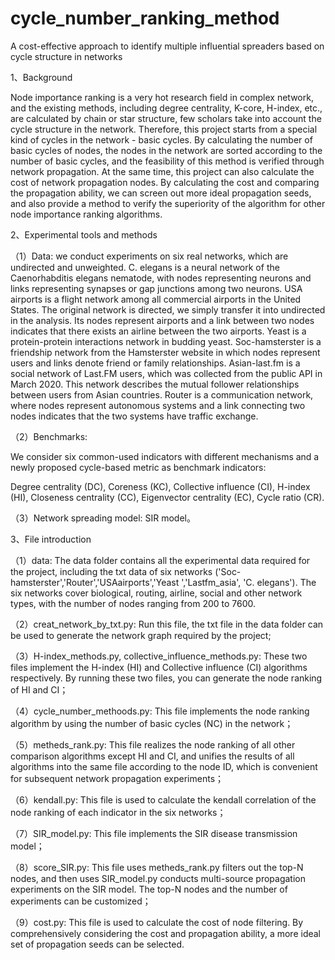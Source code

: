 # cycle_number_ranking_method

A cost-effective approach to identify multiple influential spreaders based on cycle structure in networks

1、Background

Node importance ranking is a very hot research field in complex network, and the existing methods, including degree centrality, K-core, H-index, etc., are calculated by chain or star structure, few scholars take into account the cycle structure in the network. Therefore, this project starts from a special kind of cycles in the network - basic cycles. By calculating the number of basic cycles of nodes, the nodes in the network are sorted according to the number of basic cycles, and the feasibility of this method is verified through network propagation. At the same time, this project can also calculate the cost of network propagation nodes. By calculating the cost and comparing the propagation ability, we can screen out more ideal propagation seeds, and also provide a method to verify the superiority of the algorithm for other node importance ranking algorithms.
  
2、Experimental tools and methods

（1）Data: we conduct experiments on six real networks, which are undirected and unweighted. C. elegans is a neural network of the Caenorhabditis elegans nematode, with nodes representing neurons and links representing synapses or gap junctions among two neurons. USA airports is a flight network among all commercial airports in the United States. The original network is directed, we simply transfer it into undirected in the analysis. Its nodes represent airports and a link between two nodes indicates that there exists an airline between the two airports. Yeast is a protein-protein interactions network in budding yeast. Soc-hamsterster is a friendship network from the Hamsterster website in which nodes represent users and links denote friend or family relationships. Asian-last.fm is a social network of Last.FM users, which was collected from the public API in March 2020. This network describes the mutual follower relationships between users from Asian countries. Router is a communication network, where nodes represent autonomous systems and a link connecting two nodes indicates that the two systems have traffic exchange.

（2）Benchmarks:

We consider six common-used indicators with different mechanisms and a newly proposed cycle-based metric as benchmark indicators:

Degree centrality (DC), Coreness (KC), Collective influence (CI), H-index (HI), Closeness centrality (CC), Eigenvector centrality (EC), Cycle ratio (CR).

（3）Network spreading model: SIR model。

3、File introduction

（1）data: The data folder contains all the experimental data required for the project, including the txt data of six networks ('Soc-hamsterster','Router','USAairports','Yeast ','Lastfm_asia', 'C. elegans'). The six networks cover biological, routing, airline, social and other network types, with the number of nodes ranging from 200 to 7600.

（2）creat_network_by_txt.py: Run this file, the txt file in the data folder can be used to generate the network graph required by the project;

（3）H-index_methods.py, collective_influence_methods.py: These two files implement the H-index (HI) and Collective influence (CI) algorithms respectively. By running these two files, you can generate the node ranking of HI and CI；

（4）cycle_number_methoods.py: This file implements the node ranking algorithm by using the number of basic cycles (NC) in the network；

（5）metheds_rank.py: This file realizes the node ranking of all other comparison algorithms except HI and CI, and unifies the results of all algorithms into the same file according to the node ID, which is convenient for subsequent network propagation experiments；

（6）kendall.py: This file is used to calculate the kendall correlation of the node ranking of each indicator in the six networks；

（7）SIR_model.py: This file implements the SIR disease transmission model；

（8）score_SIR.py: This file uses metheds_rank.py filters out the top-N nodes, and then uses SIR_model.py conducts multi-source propagation experiments on the SIR model. The top-N nodes and the number of experiments can be customized；

（9）cost.py: This file is used to calculate the cost of node filtering. By comprehensively considering the cost and propagation ability, a more ideal set of propagation seeds can be selected.
